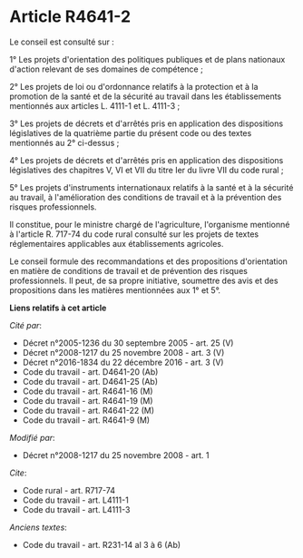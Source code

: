 # Article R4641-2

Le conseil est consulté sur : 

1° Les projets d'orientation des politiques publiques et de plans nationaux d'action relevant de ses domaines de
compétence ; 

2° Les projets de loi ou d'ordonnance relatifs à la protection et à la promotion de la santé et de la sécurité au travail
dans les établissements mentionnés aux articles L. 4111-1 et L. 4111-3 ; 

3° Les projets de décrets et d'arrêtés pris en application des dispositions législatives de la quatrième partie du présent
code ou des textes mentionnés au 2° ci-dessus ; 

4° Les projets de décrets et d'arrêtés pris en application des dispositions législatives des chapitres V, VI et VII du titre
Ier du livre VII du code rural ; 

5° Les projets d'instruments internationaux relatifs à la santé et à la sécurité au travail, à l'amélioration des conditions
de travail et à la prévention des risques professionnels. 

Il constitue, pour le ministre chargé de l'agriculture, l'organisme mentionné à l'article R. 717-74 du code rural consulté
sur les projets de textes réglementaires applicables aux établissements agricoles. 

Le conseil formule des recommandations et des propositions d'orientation en matière de conditions de travail et de prévention
des risques professionnels. Il peut, de sa propre initiative, soumettre des avis et des propositions dans les matières
mentionnées aux 1° et 5°.

**Liens relatifs à cet article**

_Cité par_:

  - Décret n°2005-1236 du 30 septembre 2005 - art. 25 (V)
  - Décret n°2008-1217 du 25 novembre 2008 - art. 3 (V)
  - Décret n°2016-1834 du 22 décembre 2016 - art. 3 (V)
  - Code du travail - art. D4641-20 (Ab)
  - Code du travail - art. D4641-25 (Ab)
  - Code du travail - art. R4641-16 (M)
  - Code du travail - art. R4641-19 (M)
  - Code du travail - art. R4641-22 (M)
  - Code du travail - art. R4641-9 (M)

_Modifié par_:

  - Décret n°2008-1217 du 25 novembre 2008 - art. 1

_Cite_:

  - Code rural - art. R717-74
  - Code du travail - art. L4111-1
  - Code du travail - art. L4111-3

_Anciens textes_:

  - Code du travail - art. R231-14 al 3 à 6 (Ab)
